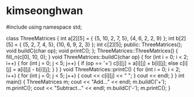 # kimseonghwan

#include <iostream>
using namespace std;

class ThreeMatrices {
	int a[2][5] = { {5, 10, 2, 7, 5}, {4, 6, 2, 2, 9} };
	int b[2][5] = { {5, 2, 7, 4, 5}, {10, 6, 9, 2, 3} };
	int c[2][5];
public:
	ThreeMatrices();
	void buildC(char op);
	void printC();
};
ThreeMatrices::ThreeMatrices() {
	fill_n(c[0], 10, 0);
}
void ThreeMatrices::buildC(char op) {
	for (int i = 0; i < 2; i++) {
		for (int j = 0; j < 5; j++) {
			if (op == '+')
				c[i][j] = a[i][j] + b[i][j];
			else
				c[i][j] = a[i][j] - b[i][j];
		}
	}
}
void ThreeMatrices::printC() {
	for (int i = 0; i < 2; i++) {
		for (int j = 0; j < 5; j++) {
			cout << c[i][j] << " ";
		}
	cout << endl;
	}
}
int main() {
	ThreeMatrices m;
	cout << "Add..." << endl;
	m.buildC('+');
	m.printC();
	cout << "Subtract..." << endl;
	m.buildC('-');
	m.printC();
}
